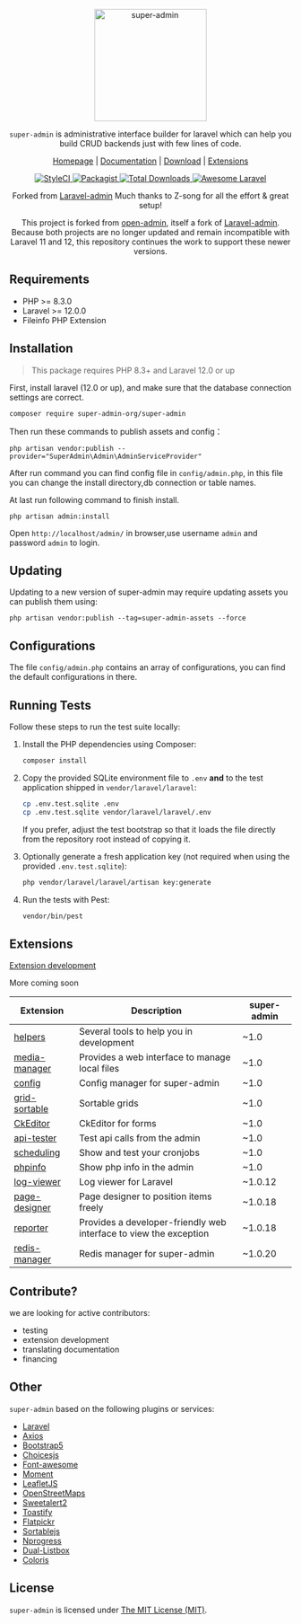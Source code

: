 <p align="center">
<a href="https://super-admin.org/">
<img src="https://super-admin.org/gfx/logo.png" alt="super-admin" style="height:200px;background:transparent;">
</a>
</p>

<p align="center"><code>super-admin</code> is administrative interface builder for laravel which can help you build CRUD backends just with few lines of code.</p>

<p align="center">
<a href="https://super-admin.org">Homepage</a> |
<a href="https://super-admin.org/docs">Documentation</a> |
<a href="https://github.com/super-admin-org/super-admin">Download</a> |
<a href="https://github.com/super-admin-org?tab=repositories">Extensions</a>
</p>

<p align="center">
    <a href="https://styleci.io/repos/365864806">
        <img src="https://styleci.io/repos/365864806/shield" alt="StyleCI">
    </a>
    <a href="https://packagist.org/packages/super-admin-org/super-admin">
        <img src="https://img.shields.io/github/license/super-admin-org/super-admin.svg?style=flat-square&color=brightgreen" alt="Packagist">
    </a>
    <a href="https://packagist.org/packages/super-admin-org/super-admin">
        <img src="https://img.shields.io/packagist/dt/super-admin-org/super-admin.svg?style=flat-square" alt="Total Downloads">
    </a>
    <a href="https://github.com/super-admin-org/super-admin">
        <img src="https://img.shields.io/badge/Awesome-Laravel-brightgreen.svg?style=flat-square" alt="Awesome Laravel">
    </a>
<!--
    <a href="#backers" alt="sponsors on Open Collective">
        <img src="https://opencollective.com/super-admin/backers/badge.svg?style=flat-square" />
    </a>
    <a href="https://www.paypal.me/wishbone-prductions" alt="Paypal donate">
        <img src="https://img.shields.io/badge/Donate-Paypal-green.svg?style=flat-square" />
    </a>-->
</div>

<p align="center">
    Forked from <a href="https://github.com/z-song/laravel-admin">Laravel-admin</a> Much thanks to Z-song for all the effort & great setup!
</p>

<p align="center">
    This project is forked from
    <a href="https://github.com/open-admin-org/open-admin">open-admin</a>,
    itself a fork of
    <a href="https://github.com/z-song/laravel-admin">Laravel-admin</a>.
    Because both projects are no longer updated and remain incompatible with
    Laravel 11 and 12, this repository continues the work to support these
    newer versions.
</p>


Requirements
------------
 - PHP >= 8.3.0
 - Laravel >= 12.0.0
 - Fileinfo PHP Extension

Installation
------------

> This package requires PHP 8.3+ and Laravel 12.0 or up

First, install laravel (12.0 or up), and make sure that the database connection settings are correct.

```
composer require super-admin-org/super-admin
```

Then run these commands to publish assets and config：

```
php artisan vendor:publish --provider="SuperAdmin\Admin\AdminServiceProvider"
```
After run command you can find config file in `config/admin.php`, in this file you can change the install directory,db connection or table names.

At last run following command to finish install.
```
php artisan admin:install
```

Open `http://localhost/admin/` in browser,use username `admin` and password `admin` to login.

Updating
------------
Updating to a new version of super-admin may require updating assets you can publish them using:
```
php artisan vendor:publish --tag=super-admin-assets --force
```

Configurations
------------
The file `config/admin.php` contains an array of configurations, you can find the default configurations in there.

Running Tests
------------
Follow these steps to run the test suite locally:

1. Install the PHP dependencies using Composer:

   ```bash
   composer install
   ```

2. Copy the provided SQLite environment file to `.env` **and** to the test
   application shipped in `vendor/laravel/laravel`:

   ```bash
   cp .env.test.sqlite .env
   cp .env.test.sqlite vendor/laravel/laravel/.env
   ```

   If you prefer, adjust the test bootstrap so that it loads the file directly
   from the repository root instead of copying it.

3. Optionally generate a fresh application key (not required when using the
   provided `.env.test.sqlite`):

   ```bash
   php vendor/laravel/laravel/artisan key:generate
   ```

4. Run the tests with Pest:

   ```bash
   vendor/bin/pest
   ```

## Extensions
<a href="https://super-admin.org/docs/en/extension-development">Extension development</a>

More coming soon

| Extension                                                        | Description                              | super-admin                              |
| ---------------------------------------------------------------- | ---------------------------------------- |---------------------------------------- |
| [helpers](https://github.com/super-admin-org/helpers)             | Several tools to help you in development | ~1.0 |
| [media-manager](https://github.com/super-admin-org/media-manager) | Provides a web interface to manage local files          | ~1.0 |
| [config](https://github.com/super-admin-org/config)               | Config manager for super-admin            |~1.0 |
| [grid-sortable](https://github.com/super-admin-org/grid-sortable) | Sortable grids                           |~1.0 |
| [CkEditor](https://github.com/super-admin-org/ckeditor)           | CkEditor for forms                       |~1.0 |
| [api-tester](https://github.com/super-admin-org/api-tester)       | Test api calls from the admin            |~1.0 |
| [scheduling](https://github.com/super-admin-org/scheduling)       | Show and test your cronjobs              |~1.0 |
| [phpinfo](https://github.com/super-admin-org/phpinfo)             | Show php info in the admin               |~1.0 |
| [log-viewer](https://github.com/super-admin-org/log-viewer)       | Log viewer for Laravel                   |~1.0.12 |
| [page-designer](https://github.com/super-admin-org/page-designer) | Page designer to position items freely   |~1.0.18 |
| [reporter](https://github.com/super-admin-org/reporter)           | Provides a developer-friendly web interface to view the exception    |~1.0.18 |
| [redis-manager](https://github.com/super-admin-org/redis-manager) | Redis manager for super-admin             |~1.0.20 |


<!--
| [backup](https://github.com/super-admin-extensions/backup) | An admin interface for managing backups          |~1.5 |
| [wangEditor](https://github.com/super-admin-extensions/wangEditor) | A rich text editor based on [wangeditor](http://www.wangeditor.com/)         |~1.6 |
| [summernote](https://github.com/super-admin-extensions/summernote) | A rich text editor based on [summernote](https://summernote.org/)          |~1.6 |
| [simplemde](https://github.com/super-admin-extensions/simplemde) | A markdown editor based on [simplemde](https://github.com/sparksuite/simplemde-markdown-editor)          |~1.6 |
| [php-editor](https://github.com/super-admin-extensions/php-editor) <br/> [python-editor](https://github.com/super-admin-extensions/python-editor) <br/> [js-editor](https://github.com/super-admin-extensions/js-editor)<br/> [css-editor](https://github.com/super-admin-extensions/css-editor)<br/> [clike-editor](https://github.com/super-admin-extensions/clike-editor)| Several programing language editor extensions based on code-mirror          |~1.6 |
| [json-editor](https://github.com/super-admin-extensions/json-editor) | JSON Editor for super-admin          |~1.6 |
| [composer-viewer](https://github.com/super-admin-extensions/composer-viewer) | A web interface of composer packages in laravel.          |~1.6 |
| [data-table](https://github.com/super-admin-extensions/data-table) | Advanced table widget for super-admin |~1.6 |
| [watermark](https://github.com/super-admin-extensions/watermark) | Text watermark for super-admin |~1.6 |
| [google-authenticator](https://github.com/ylic/super-admin-google-authenticator) | Google authenticator |~1.6 |
-->

## Contribute?
 we are looking for active contributors:
 - testing
 - extension development
 - translating documentation
 - financing

Other
------------
`super-admin` based on the following plugins or services:

+ [Laravel](https://laravel.com/)
+ [Axios](https://github.com/axios/axios)
+ [Bootstrap5](https://getbootstrap.com/docs/5.0/getting-started/introduction/)
+ [Choicesjs](https://github.com/Choices-js/Choices)
+ [Font-awesome](http://fontawesome.io)
+ [Moment](http://momentjs.com/)
+ [LeafletJS](https://leafletjs.com/)
+ [OpenStreetMaps](https://www.openstreetmap.org/)
+ [Sweetalert2](https://github.com/sweetalert2/sweetalert2)
+ [Toastify](https://github.com/apvarun/toastify-js)
+ [Flatpickr](https://github.com/flatpickr/flatpickr)
+ [Sortablejs](https://github.com/SortableJS/Sortable)
+ [Nprogress](https://ricostacruz.com/nprogress/)
+ [Dual-Listbox](https://github.com/maykinmedia/dual-listbox/)
+ [Coloris](https://github.com/mdbassit/Coloris/)

License
------------
`super-admin` is licensed under [The MIT License (MIT)](LICENSE).
